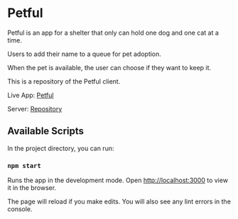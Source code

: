 # Petful

Petful is an app for a shelter that only can hold one dog and one cat at a time.

Users to add their name to a queue for pet adoption.

When the pet is available, the user can choose if they want to keep it.

This is a repository of the Petful client.

Live App: [Petful](https://petful-client-template-eight.vercel.app/)

Server: [Repository](https://github.com/Rachanastasia/petful-server)

## Available Scripts

In the project directory, you can run:

### `npm start`

Runs the app in the development mode.
Open [http://localhost:3000](http://localhost:3000) to view it in the browser.

The page will reload if you make edits.
You will also see any lint errors in the console.
